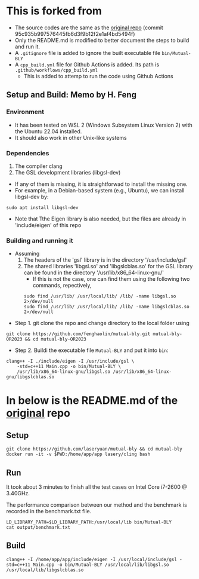 # This is forked from 
- The source codes are the same as the [original repo](https://github.com/laseryuan/mutual-bly) (commit 95c935b997576445fb6d3f9b12f2e1af4bd5494f)
- Only the README.md is modified to better document the steps to build and run it.
- A `.gitignore` file is added to ignore the built executable file `bin/Mutual-BLY`
- A `cpp_build.yml` file for Github Actions is added. Its path is `.github/workflows/cpp_build.yml`
	- This is added to attemp to run the code using Github Actions

## Setup and Build: Memo by H. Feng
### Environment
- It has been tested on WSL 2 (Windows Subsystem Linux Version 2) with the Ubuntu 22.04 installed.
- It should also work in other Unix-like systems

### Dependencies
1. The compiler clang
2. The GSL development libraries (libgsl-dev) 

- If any of them is missing, it is straightforwad to install the missing one. 
- For example, in a Debian-based system (e.g., Ubuntu), we can install libgsl-dev by:
```
sudo apt install libgsl-dev
``` 

- Note that Tthe Eigen library is also needed, but the files are already in 'include/eigen' of this repo


### Building and running it
- Assuming 
	1. The headers of the 'gsl' library is in the directory '/usr/include/gsl'
	2. The shared libraries 'libgsl.so' and 'libgslcblas.so' for the GSL library can be found in the directory '/usr/lib/x86_64-linux-gnu/'
		- If this is not the case, one can find them using the following two commands, repectively,
		```
		sudo find /usr/lib/ /usr/local/lib/ /lib/ -name libgsl.so 2>/dev/null
		sudo find /usr/lib/ /usr/local/lib/ /lib/ -name libgslcblas.so 2>/dev/null
		```
- Step 1. git clone the repo and change directory to the local folder using
```
git clone https://github.com/fenghaolin/mutual-bly.git mutual-bly-OR2023 && cd mutual-bly-OR2023
```

- Step 2. Buildi the executable file `Mutual-BLY` and put it into `bin`:
```
clang++ -I ./include/eigen -I /usr/include/gsl \
    -std=c++11 Main.cpp -o bin/Mutual-BLY \ 
    /usr/lib/x86_64-linux-gnu/libgsl.so /usr/lib/x86_64-linux-gnu/libgslcblas.so
```

# In below is the README.md of the [original](https://github.com/laseryuan/mutual-bly) repo 
## Setup
```
git clone https://github.com/laseryuan/mutual-bly && cd mutual-bly  
docker run -it -v $PWD:/home/app/app lasery/cling bash
```

## Run
It took about 3 minutes to finish all the test cases on Intel Core i7-2600 @ 3.40GHz.

The performance comparison between our method and the benchmark is recorded in
the benchmark.txt file.
```
LD_LIBRARY_PATH=$LD_LIBRARY_PATH:/usr/local/lib bin/Mutual-BLY
cat output/benchmark.txt
```

## Build
```
clang++ -I /home/app/app/include/eigen -I /usr/local/include/gsl -std=c++11 Main.cpp -o bin/Mutual-BLY /usr/local/lib/libgsl.so /usr/local/lib/libgslcblas.so
```
